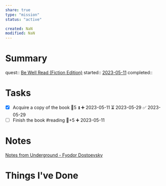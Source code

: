 ```yaml
---
share: true
type: "mission"
status: "active"

created: NaN 
modified: NaN
---
```

 
# Summary
quest:: [Be Well Read (Fiction Edition)](./Be%20Well%20Read%20(Fiction%20Edition).md)
started:: [2023-05-11](./2023-05-11.md)
completed::
# Tasks
- [x] Acquire a copy of the book  🥄5 ⏫ ➕ 2023-05-11 ⏳ 2023-05-29 ✅ 2023-05-29
- [ ] Finish the book #reading 🥄+5 ➕ 2023-05-11
# Notes
[Notes from Underground - Fyodor Dostoevsky](./Notes%20from%20Underground%20-%20Fyodor%20Dostoevsky.md)
# Things I've Done